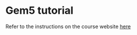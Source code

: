 # Gem5 tutorial

Refer to the instructions on the course website [here](https://www.cs.sfu.ca/~ashriram/Courses/CS7ARCH/tutorials/gem5/index.html)
